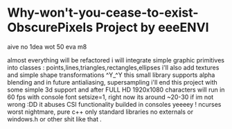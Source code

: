 # Why-won't-you-cease-to-exist- ObscurePixels Project by eeeENVI
aive no 1dea wot 50 eva m8

almost everything will be refactored
i will integrate simple graphic primitives into classes : points,lines,triangles,rectangles,ellipses
i'll also add textures and simple shape transformations ^Y_^Y
this small library supports alpha blending and in future antialiasing, supersampling
i'll end this project with some simple 3d support and after FULL HD 1920x1080 characters will run in 60 fps with console font setsize=1, right now its around ~20-30 if im not wrong :DD
it abuses CSI functionality builded in consoles yeeeey !
ncurses worst nightmare, pure c++ only standard libraries no externals or windows.h or other shit like that  _._
